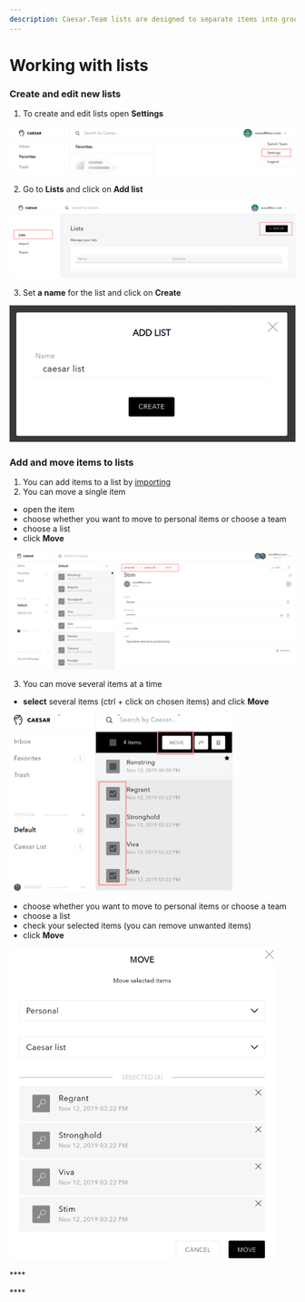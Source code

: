 ```yaml
---
description: Caesar.Team lists are designed to separate items into groups
---
```


# Working with lists

### Create and edit new lists

1. To create and edit lists open **Settings**

![](../.gitbook/assets/settings.png)

2. Go to **Lists** and click on **Add list**

![](../.gitbook/assets/lists-1.png)

3. Set **a name** for the list and click on **Create**

![](../.gitbook/assets/lists-2.png)

### Add and move items to lists

1. You can add items to a list by [importing](https://github.com/caesar-team/docs/blob/master/managing_items/import-secure-items-into-caesar.team.md)
2. You can move a single item

* open the item
* choose whether you want to move to personal items or choose a team
* choose a list
* click **Move**

![](../.gitbook/assets/move_to_list-1%20%281%29.png)

3. You can move several items at a time

* **select** several items \(ctrl + click on chosen items\) and click **Move**

![](../.gitbook/assets/move_to_list-2.png)

* choose whether you want to move to personal items or choose a team
* choose a list
* check your selected items \(you can remove unwanted items\)
* click **Move**

![](../.gitbook/assets/move_to_list-3.png)

\*\*\*\*

\*\*\*\*

